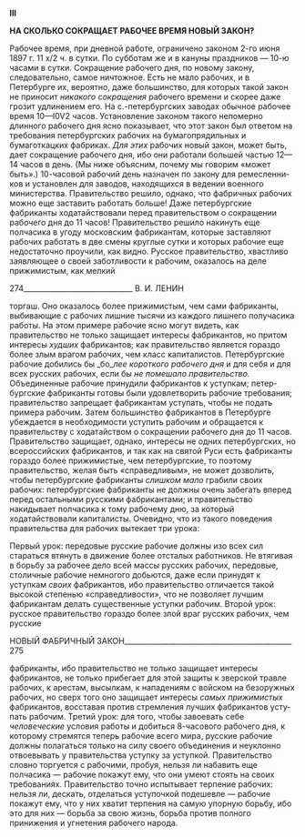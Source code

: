 **III**

**НА СКОЛЬКО СОКРАЩАЕТ РАБОЧЕЕ ВРЕМЯ НОВЫЙ ЗАКОН?**

Рабочее время, при дневной работе, ограничено законом 2-го июня 1897 г. 11 х/2 ч. в сутки. По субботам же и в кануны праздников — 10-ю часами в сутки. Сокращение ра­бочего дня, по новому закону, следовательно, самое ничтожное. Есть не мало рабочих, и в Петербурге их, вероятно, даже большинство, для которых такой закон не приносит _никакого сокращения_ рабочего времени и скорее даже грозит удлинением его. На с.-петербургских заводах обычное рабочее время 10—I0V2 часов. Установление законом такого непомерно длинного рабочего дня ясно показывает, что этот закон был ответом на требования петербургских рабочих на бумагопрядильных и бумаготкацких фабри­ках. _Для этих_ рабочих новый закон, может быть, дает сокращение рабочего дня, ибо они работали большей частью 12—14 часов в день. (Мы ниже объясним, почему мы говорим «может быть».) 10-часовой рабочий день назначен по закону для ремесленни­ков и установлен для заводов, находящихся в ведении военного министерства. Прави­тельство решило, однако, что фабричных рабочих можно еще заставить работать боль­ше! Даже петербургские фабриканты ходатайствовали перед правительством о сокра­щении рабочего дня до 11 часов! Правительство решило накинуть еще полчасика в угоду московским фабрикантам, которые заставляют рабочих работать в две смены круглые сутки и которых рабочие еще недостаточно проучили, как видно. Русское пра­вительство, хвастливо заявляющее о своей заботливости к рабочим, оказалось на деле прижимистым, как мелкий

  

274______________________________ В. И. ЛЕНИН

торгаш. Оно оказалось более прижимистым, чем сами фабриканты, выбивающие с ра­бочих лишние тысячи из каждого лишнего получасика работы. На этом примере рабо­чие ясно могут видеть, как правительство не только защищает интересы фабрикантов, но притом интересы _худших_ фабрикантов; как правительство является гораздо более злым врагом рабочих, чем класс капиталистов. Петербургские рабочие добились бы _бо­__лее короткого рабочего дня_ и для себя и для всех русских рабочих, если бы _не помеша­ло правительство._ Объединенные рабочие принудили фабрикантов к уступкам; петер­бургские фабриканты готовы были удовлетворить рабочие требования; правительство запрещает фабрикантам уступать, чтобы не подать примера рабочим. Затем большин­ство фабрикантов в Петербурге убеждается в необходимости уступить рабочим и об­ращается к правительству с ходатайством о сокращении рабочего дня до 11 часов. Пра­вительство защищает, однако, интересы не одних петербургских, но всероссийских фабрикантов, и так как на святой Руси есть фабриканты гораздо более прижимистые, чем петербургские, то поэтому правительство, желая быть «справедливым», не может дозволить, чтобы петербургские фабриканты _слишком мало_ грабили своих рабочих: пе­тербургские фабриканты не должны очень забегать вперед перед остальными русскими фабрикантами; и правительство накидывает полчасика к тому рабочему дню, за кото­рый ходатайствовали капиталисты. Очевидно, что из такого поведения правительства для рабочих вытекает три урока:

Первый урок: передовые русские рабочие должны изо всех сил стараться втянуть в движение более отсталых работников. Не втягивая в борьбу за рабочее дело всей массы русских рабочих, передовые, столичные рабочие немногого добьются, даже если при­нудят к уступкам _своих_ фабрикантов, ибо правительство отличается такой высокой сте­пенью «справедливости», что не позволяет лучшим фабрикантам делать существенные уступки рабочим. Второй урок: русское правительство гораздо более злой враг русских рабочих, чем русские

  

НОВЫЙ ФАБРИЧНЫЙ ЗАКОН______________________________________________ 275

фабриканты, ибо правительство не только защищает интересы фабрикантов, не только прибегает для этой защиты к зверской травле рабочих, к арестам, высылкам, к нападе­ниям с войском на безоружных рабочих, но сверх того оно защищает интересы _самых прижимистых_ фабрикантов, восставая против стремления лучших фабрикантов усту­пать рабочим. Третий урок: для того, чтобы завоевать себе _человеческие_ условия рабо­ты и добиться 8-часового рабочего дня, к которому стремятся теперь рабочие всего ми­ра, русские рабочие должны полагаться только на силу своего объединения и неуклон­но отвоевывать у правительства уступку за уступкой. Правительство словно торгуется с рабочими, пробуя, нельзя ли набавить еще полчасика — рабочие покажут ему, что они умеют стоять на своих требованиях. Правительство точно испытывает терпение рабо­чих: нельзя ли, дескать, отделаться уступочкой подешевле — рабочие покажут ему, что у них хватит терпения на самую упорную борьбу, ибо это для них — борьба за свою жизнь, борьба против полного принижения и угнетения рабочего народа.